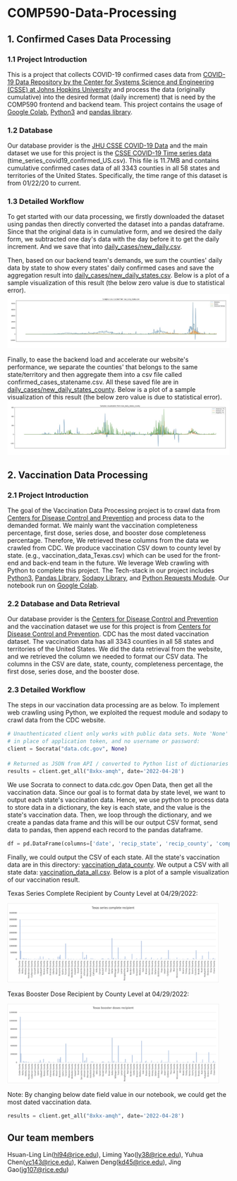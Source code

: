 # COMP590-Data-Processing
## 1. Confirmed Cases Data Processing
### 1.1 Project Introduction
This is a project that collects COVID-19 confirmed cases data from [COVID-19 Data Repository by the Center for Systems Science and Engineering (CSSE) at Johns Hopkins University](https://github.com/CSSEGISandData/COVID-19) 
and process the data (originally cumulative) into the desired format (daily increment) 
that is need by the COMP590 frontend and backend team. This project contains the usage of 
[Google Colab](https://colab.research.google.com/), [Python3](https://www.python.org/) 
and [pandas library](https://pandas.pydata.org/).

### 1.2 Database
Our database provider is the [JHU CSSE COVID-19 Data](https://github.com/CSSEGISandData/COVID-19) 
and the main dataset we use for this project is the [CSSE COVID-19 Time series data](https://github.com/CSSEGISandData/COVID-19/blob/master/csse_covid_19_data/csse_covid_19_time_series/time_series_covid19_confirmed_US.csv)
(time_series_covid19_confirmed_US.csv). This file is 11.7MB and contains cumulative confirmed 
cases data of all 3343 counties in all 58 states and territories of the United States. Specifically, 
the time range of this dataset is from 01/22/20 to current.

### 1.3 Detailed Workflow
To get started with our data processing, we firstly downloaded the dataset using pandas then directly 
converted the dataset into a pandas dataframe. Since that the original data is in cumulative form, and we 
desired the daily form, we subtracted one day's data with the day before it to get the daily increment. 
And we save that into [daily_cases/new_daily.csv](https://github.com/NUMBKV/COMP590-Data-Processing/blob/2f3621c39b0d5599fa7ba75eee4e8fb67c5e4a4d/daily_cases/new_daily_all.csv).

Then, based on our backend team's demands, we sum the counties' daily data by state to show every states' daily 
confirmed cases and save the aggregation result into [daily_cases/new_daily_states.csv](https://github.com/NUMBKV/COMP590-Data-Processing/blob/2f3621c39b0d5599fa7ba75eee4e8fb67c5e4a4d/daily_cases/new_daily_states.csv). 
Below is a plot of a sample visualization of this result (the below zero value is due to statistical error).
![Samples visualization from new_daily_states.csv](daily_cases/state.jpeg)

Finally, to ease the backend load and accelerate our website's performance, we separate the counties' that belongs to the same state/territory and then 
aggregate them into a csv file called confirmed_cases_statename.csv. 
All these saved file are in [daily_cases/new_daily_states_county](https://github.com/NUMBKV/COMP590-Data-Processing/blob/2f3621c39b0d5599fa7ba75eee4e8fb67c5e4a4d/daily_cases/new_daily_states_county).
Below is a plot of a sample visualization of this result (the below zero value is due to statistical error).
![Samples visualization from new_daily_states_county](daily_cases/county.jpeg)

## 2. Vaccination Data Processing
### 2.1 Project Introduction
The goal of the Vaccination Data Processing project is to crawl data from [Centers for Disease Control and Prevention](https://www.cdc.gov/)
and process data to the demanded format.
We mainly want the vaccination completeness percentage, first dose, series dose,
and booster dose completeness percentage. Therefore, We retrieved these columns from the data we crawled from CDC.
We produce vaccination CSV down to county level by state. (e.g., vaccination_data_Texas.csv) which can be used for the front-end and back-end team in the future. We leverage Web crawling with Python to complete this project.
The Tech-stack in our project includes [Python3](https://www.python.org/), [Pandas Library](https://pandas.pydata.org/),
[Sodapy Library](https://pypi.org/project/sodapy/0.1.4/), and [Python Requests Module](https://docs.python-requests.org/).
Our notebook run on [Google Colab](https://colab.research.google.com/).


### 2.2 Database and Data Retrieval
Our database provider is the [Centers for Disease Control and Prevention](https://www.cdc.gov/)
and the vaccination dataset we use for this project is from [Centers for Disease Control and Prevention](https://data.cdc.gov/Vaccinations/COVID-19-Vaccinations-in-the-United-States-County/8xkx-amqh).
CDC has the most dated vaccination dataset. The vaccination data has all 3343 counties in all 58 states and territories of the United States.
We did the data retrieval from the website, and we retrieved the column we needed to format our CSV data.
The columns in the CSV are date, state, county, completeness percentage, the first dose, series dose, and the booster dose.


### 2.3 Detailed Workflow
The steps in our vaccination data processing are as below. To implement web crawling using Python, 
we exploited the request module and sodapy to crawl data from the CDC website.
```python
# Unauthenticated client only works with public data sets. Note 'None'
# in place of application token, and no username or password:
client = Socrata("data.cdc.gov", None)

# Returned as JSON from API / converted to Python list of dictionaries by sodapy.
results = client.get_all("8xkx-amqh", date='2022-04-28')
```
We use Socrata to connect to data.cdc.gov Open Data, then get all the vaccination data.
Since our goal is to format data by state level, we want to output each state's vaccination data.
Hence, we use python to process data to store data in a dictionary, the key is each state, and the value is the state's vaccination data.
Then, we loop through the dictionary, and we create a pandas data frame and
this will be our output CSV format, send data to pandas,
then append each record to the pandas dataframe.
```python
df = pd.DataFrame(columns=['date', 'recip_state', 'recip_county', 'completeness_pct', 'administered_dose1_recip', 'series_complete_yes', 'booster_doses'])
```
Finally, we could output the CSV of each state. All the state's vaccination data are in this directory:
[vaccination_data_county](https://github.com/NUMBKV/COMP590-Data-Processing/tree/main/vaccination/vaccination_data_county).
We output a CSV with all state data: [vaccination_data_all.csv](https://github.com/NUMBKV/COMP590-Data-Processing/blob/main/vaccination/vaccination_data_all.csv).
Below is a plot of a sample visualization of our vaccination result.

Texas Series Complete Recipient by County Level at 04/29/2022:

<img src="vaccination/Texas_series_complete_recipient.jpg" width="480" height="180" />

Texas Booster Dose Recipient by County Level at 04/29/2022:

<img src="vaccination/Texas_booster_dose_recipient.jpg" width="480" height="180" />

Note: By changing below date field value in our notebook, we could get the most dated vaccination data.
```python
results = client.get_all("8xkx-amqh", date='2022-04-28')
```

## Our team members
Hsuan-Ling Lin([hl94@rice.edu](mailto:hl94@rice.edu)), Liming Yao([ly38@rice.edu](mailto:ly38@rice.edu)), Yuhua Chen([yc143@rice.edu](mailto:yc143@rice.edu)), Kaiwen Deng([kd45@rice.edu](mailto:kd45@rice.edu)), Jing Gao([jg107@rice.edu](mailto:jg107@rice.edu))
